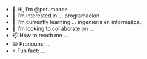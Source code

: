 - 👋 Hi, I’m @petumonse
- 👀 I’m interested in ... programacion.
- 🌱 I’m currently learning ... ingenieria en informatica.
- 💞️ I’m looking to collaborate on ...
- 📫 How to reach me ...
- 😄 Pronouns: ...
- ⚡ Fun fact: ...

<!---
petumonse/petumonse is a ✨ special ✨ repository because its `README.md` (this file) appears on your GitHub profile.
You can click the Preview link to take a look at your changes.
--->

